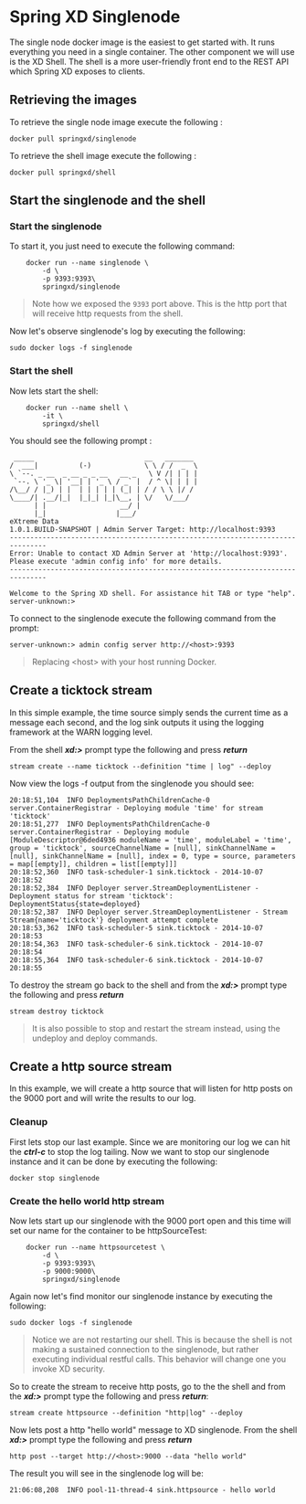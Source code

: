 # Spring XD Singlenode

The single node docker image is the easiest to get started with. It runs everything you need in a single container. The other component we will use is the XD Shell.  The shell is a more user-friendly front end to the REST API which Spring XD exposes to clients. 

## Retrieving the images

To retrieve the single node image execute the following :

    docker pull springxd/singlenode

To retrieve the shell image execute the following :

    docker pull springxd/shell

## Start the singlenode and the shell  
### Start the singlenode
To start it, you just need to execute the following command:

        docker run --name singlenode \
            -d \
            -p 9393:9393\
            springxd/singlenode


> Note how we exposed the `9393` port above. This is the http port that will receive http requests from the shell.

Now let's observe singlenode's log by executing the following:

    sudo docker logs -f singlenode

### Start the shell
Now lets start the shell:

        docker run --name shell \
            -it \
            springxd/shell
You should see the following prompt :
```
 _____                           __   _______
/  ___|          (-)             \ \ / /  _  \
\ `--. _ __  _ __ _ _ __   __ _   \ V /| | | |
 `--. \ '_ \| '__| | '_ \ / _` |  / ^ \| | | |
/\__/ / |_) | |  | | | | | (_| | / / \ \ |/ /
\____/| .__/|_|  |_|_| |_|\__, | \/   \/___/
      | |                  __/ |
      |_|                 |___/
eXtreme Data
1.0.1.BUILD-SNAPSHOT | Admin Server Target: http://localhost:9393
-------------------------------------------------------------------------------
Error: Unable to contact XD Admin Server at 'http://localhost:9393'.
Please execute 'admin config info' for more details.
-------------------------------------------------------------------------------

Welcome to the Spring XD shell. For assistance hit TAB or type "help".
server-unknown:>
```
To connect to the singlenode execute the following command from the prompt:

```
server-unknown:> admin config server http://<host>:9393
```
> Replacing &lt;host&gt; with your host running Docker.

## Create a ticktock stream
In this simple example, the time source simply sends the current time as a message each second, and the log sink outputs it using the logging framework at the WARN logging level.

From the shell ***xd:>*** prompt type the following and press ***return***
```
stream create --name ticktock --definition "time | log" --deploy
```
Now view the logs -f output from the singlenode you should see:
```
20:18:51,104  INFO DeploymentsPathChildrenCache-0 server.ContainerRegistrar - Deploying module 'time' for stream 'ticktock'
20:18:51,277  INFO DeploymentsPathChildrenCache-0 server.ContainerRegistrar - Deploying module [ModuleDescriptor@6ded4936 moduleName = 'time', moduleLabel = 'time', group = 'ticktock', sourceChannelName = [null], sinkChannelName = [null], sinkChannelName = [null], index = 0, type = source, parameters = map[[empty]], children = list[[empty]]]
20:18:52,360  INFO task-scheduler-1 sink.ticktock - 2014-10-07 20:18:52
20:18:52,384  INFO Deployer server.StreamDeploymentListener - Deployment status for stream 'ticktock': DeploymentStatus{state=deployed}
20:18:52,387  INFO Deployer server.StreamDeploymentListener - Stream Stream{name='ticktock'} deployment attempt complete
20:18:53,362  INFO task-scheduler-5 sink.ticktock - 2014-10-07 20:18:53
20:18:54,363  INFO task-scheduler-6 sink.ticktock - 2014-10-07 20:18:54
20:18:55,364  INFO task-scheduler-6 sink.ticktock - 2014-10-07 20:18:55
```
To destroy the stream go back to the shell and from the ***xd:>*** prompt type the following and press ***return***
```
stream destroy ticktock
```
> It is also possible to stop and restart the stream instead, using the undeploy and deploy commands. 

## Create a http source stream
In this example, we will create a http source that will listen for http posts on the 9000 port and will write the results to our log.
### Cleanup
First lets stop our last example.  Since we are monitoring our log we can hit the ***ctrl-c*** to stop the log tailing.  Now we want to stop our singlenode instance and it can be done by executing the following:
```
docker stop singlenode
```
### Create the hello world http stream
Now lets start up our singlenode with the 9000 port open and this time will set our name for the container to be httpSourceTest:

        docker run --name httpsourcetest \
            -d \
            -p 9393:9393\
            -p 9000:9000\
            springxd/singlenode
Again now let's find monitor our singlenode instance by executing the following:

    sudo docker logs -f singlenode
> Notice we are not restarting our shell.  This is because the shell is not making a sustained connection to the singlenode, but rather executing individual restful calls.  This behavior will change one you invoke XD security.

So to create the stream to receive http posts, go to the the shell and from the ***xd:>*** prompt type the following and press ***return***:
```
stream create httpsource --definition "http|log" --deploy
```
Now lets post a http "hello world" message to XD singlenode.  From the shell ***xd:>*** prompt type the following and press ***return***
```
http post --target http://<host>:9000 --data "hello world"
```
The result you will see in the singlenode log will be:
```
21:06:08,208  INFO pool-11-thread-4 sink.httpsource - hello world
```


